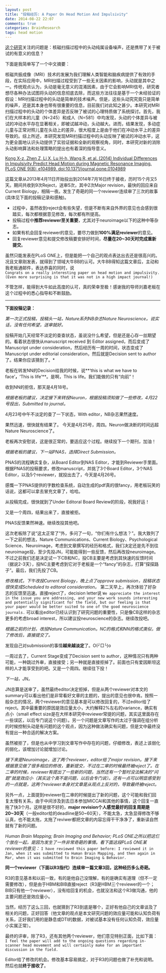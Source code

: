 ```yaml
---
layout: post
title: "投稿经历: A Paper On Head Motion And Impulsivity"
date: 2014-08-22 22:07
comments: true
categories: BrainResearch
tags: head motion
---
```

[这个研究](http://www.plosone.org/article/info%3Adoi%2F10.1371%2Fjournal.pone.0104989)关注的问题是：核磁扫描过程中的头动纯属设备噪声，还是携带了关于被试的有意义的信息？

下面是我简单写了一个中文摘要：

核磁共振成像（MRI）技术的发展为我们理解人类智能和脑疾病提供了有效的手段，在实际应用中，MRI扫描过程受到了一些无关因素的影响，头动就是其中之一。传统观点认为，头动是毫无意义的混淆因素，由于它会影响MRI信号，研究者想尽各种办法试图将头动的信息彻底去除，而这些方法往往是基于一个未经验证的假设：MRI扫描过程中的头动是简单的技术噪声。但是，这些头动究究竟只是简单的噪声，还是其本身也带有很重要的信息，目前我们对此知之甚少。本研究对MRI扫描过程中的头动的个体差异是否反映了被试的心理特质做了系统探讨。首先，我们在大样本的儿童（N=245）和成人（N=581）中均发现，头动的个体差异与被试的冲动水平存在显著相关，即被试越冲动，头动越大。进而，结果发现，多动症儿童与正常对照儿童在头动上的差异，很大程度上是由于他们在冲动水平上的差异导致的。综上所述，本研究发现MRI扫描过程中的头动反映了被试的冲动水平，这为更全面地认识头动提供了实验证据和全新的观察视角，同时，本研究对新的消除头动影响算法和处理策略的提出也有着深的指导意义。

[Kong X-z, Zhen Z, Li X, Lu H-h, Wang R, et al. (2014) Individual Differences in Impulsivity Predict Head Motion during Magnetic Resonance Imaging. PLoS ONE 9(8): e104989. doi:10.1371/journal.pone.0104989](http://www.plosone.org/article/info%3Adoi%2F10.1371%2Fjournal.pone.0104989)

这篇文章从2013年4月11日开始投出到2014年7月16日终于接收，历时15个月又5天。期间共收到9次Reject，送审5次，其中2次Major revision，最快的回应来自Current Biology，相隔一夜。发生了奇葩的同一个reviewer连续审了三次的故事(具体见下面的投稿记录和感触)。

- 过程中，虽然收到reject会有些失望，但是不断有来自外界的意见也会感到很踏实，每次都根据意见修改，每次都有所提高。
- 投稿过程中**推荐reviewer至关重要**，尤其对于neuroimage以下的这种中等杂志。
- 如果有机会回复reviewer的意见，要尽力做到**100%满足reviewer**的意见。
- 回复reviewer意见和提交修改稿要安排好时间，**尽量在20~30天时完成重新提交**。

虽然只能发表在PLoS ONE上，但是能把一个自己的观点表达出去还是很高兴的。况且文章刚发表，就得到了领域大牛BB的认可。大牛BB得知这篇文章后，主动和我老板通邮件，表达恭喜的同时，说	
`Congrats on a really interesting paper on head motion and impulsivity. (Even more surprising is that it was not in a high impact journal!)`

不管怎样，能得到大牛如此高度的认可，真的荣幸至极！感谢我的导师刘嘉老板在这个过程中的悉心指导和不断鼓励。

----------
**下面投稿记录：** <!--more-->

*第一次正式投稿，投稿头一站，Nature系列NB杂志Nature Neuroscience。说实话，没有任何希望，送审就好。*
 
投稿开始几天经常不淡定的查查状态，虽说没什么希望，但是还是心存一丝期望的。看着状态很快从manuscript received 到 Editor assigned，而后变成了Manuscript under consideration，然后经历有一周的时间，状态变成了Manuscript under editorial consideration，然后就是Decision sent to author了。结果你应该猜到了。*
 
老板在转发NN的Decision给我的时候，说**‘this is what we have to face’**，**‘This is life’**。是啊，This is life。我们能做的只有“向前”！

收到NN的拒信，那天是4月18号。

*根据老板的建议，决定接下来转投Neuron，根据投稿须知做了一些修改，4月22号投出，Submitted to journal。*
 
4月23号中午不淡定的查了一下状态，With editor，NB杂志果然速度。
 
果然迅速，很快就有结果了。 今天是4月25号，周四。Neuron做决断的时间远超Nature Neuroscience了。

老板再次安慰说，这是很正常的，要适应这个过程。继续投下一个期刊，加油！

*根据老板的建议，下一站PNAS，选择Direct Submission。*

PNAS的流程确实复杂，从Board Editor到NAS Editor，才能到Reviewer手里面。根据PNAS的投稿要求，修改manuscript，并挑了3个Board Editor，3个NAS Editor，以及5个reviewer，就投出去了，今天是4月26号。

感慨一下PNAS提供的字数检查系统，自动生成的pdf真的很fancy，用老板玩笑的话说，这都可以拿去冒充文章了，哈哈。
 
从投稿完成，很快就到了Under Editoral Board Review的阶段，祝我好运！

又是一个周四，结果出来了，直接被拒。
 
PNAS反馈果然神速。继续改投其他吧。

这次老板除了说“这太正常了”外，多问了一句，“你们有什么想法？”。我大致列了一下之前的想法，Nature Communications、Current Biology、Psychological Science、Neuroimage，考虑到文章撰写的经历和格式，我们决定还是先不到往neuroimage投，至少先投JN，可能能得到一些反馈，然后再改投neuroimage。不过之前我们还是决定试一下CB和NC，投CB主要是考虑到其快速的反馈时间（据说2-3天），投NC主要考虑到它对于老板是一个“fancy”的杂志，打算“探探路子”。最后，我们先投了CB。

*修改格式，下午改投Current Biology，晚上点了approve submission，投稿状态很快变成Scheduled to editoral consideration。*
第二天早上，再次体验了好杂志的反馈至迅速。直接reject了，decision letter说
`We appreciate the interest in the issue you are addressing, and your new work sounds interesting and potentially significant for the field, but our feeling is that your paper would be better suited to one of the good neuroscience journals.`
可以看出editor已经认识到了研究问题的重要性，只是像CB这样的杂志更多的考虑broad interest，所以建议投neuroscience的杂志。继续改投吧。

*根据之前的计划，改投Nature Communication。NC的格式和NN的格式类似，做了修改后，直接提交了。*

发现自己对submission的事情**越来越淡定**了。O(╯□╰)o

一周过去了，Current Stage变成了Decision sent to author，这种情况只有两种可能，一种跳过外审，直接接受；另一种就是直接拒掉了。前面也只有爱因斯坦这样的人才能享受到的吧。又是一个周四。继续往下投！
 
*下一站，JN。*

JN总算是送审了，虽然最终editor决定拒掉，但是从两个reviewer对本文的summary可以看出他们是非常看好文章的主题的，提出的意见也很中肯。按照一般杂志的情况，两个reviewer的意见基本是可以修改回复的，不过editor给了reject。其中最重要的原因是效应量太小，大约解释2%左右的variance，确实有点小（small effect size是在大样本研究中reviewer常提的问题，其实这里面存在一些误区，以后专门说这个问题）。另一个问题是文章写作的太过于强调在组分析的时候控制头动是有问题的这个观点，因为这种做法确实有问题，但是文中最终没有提出一种合适的解决方案。

虽然被拒了，但是也从中学习到文章写作中存在的问题，仔细修改，表述上该弱化的弱化，该增加讨论就增加讨论。

*接下来是Neuroimage，送了两个reviewer，editor给了major revision。接下来根据意见做了很多相应的修改，重新提交，不过在二审的时候最终被reject了。在二审的时候，reviewer有提出了一些新的问题，当然还有一个暂时没法解决的“问题”就是效应小（其实这个真不是问题，以后会专门说）。还有一点可以明显感受到的一点就是，这两个reviewer本身对文章是从观点上反对的，导致最终被reject。*

另外一点，上面提到reviewer在二审的时候提出了新的问题，这个可能和我们回复太慢有关系，由于中间涉及到去日本参加MICCAI和其他的事情，这个回复一直拖了快3个月。这样是很不好的，**major revision个人感觉最好的回复周期是20~30天**（一般editor给的deadline是50~60天），不能太急，太急显得修改不够认真，也不能太拖，太拖了reviwer都把文章的内容忘得干干净净了，重新读自然就有了新的问题。

*Human Brain Mapping; Brain Imaging and Behavior; PLoS ONE之所以把这仨个放在一起，是因为发生了一件非常奇葩的事情。看下面这段PLoS ONE某reviewer的意见：*
`I have reviewed this paper before: I reviewed it in Jan, when it was submitted to Human Brain Mapping, and then again in Mar, when it was submitted to Brain Imaging & Behavior.`

**同一个reviewer（下面以R3指代）连续审一篇文章3回，这种经历多么奇葩。**

R3的意见基本和以前一致，有的是他自己没理解，有的是确实有道理（但不一定需要修改），但是由于HBM和BIB直接reject（R3是HBM三个reviewer的一个；BIB只有他一个reviewer），没有给回复的机会，也就没法和这个R3做沟通，他的主要问题还是效应量小。

当然，经历了这么三回，也就猜到了R3到底是哪个，正好有他自己的文章谈及了相关的问题，正好回答（他文章的观点是本文研究问题的效应量可能和认知负荷有关系，正好我们用的是静息或DTI的数据，对被试基本没有任何认知负荷，效应量小实属正常）。

最终的评审，除了R3，还有其他两个reviewer，他们意见特别正面，比如下面：
`I feel the paper will add to the ongoing questions regarding in-scanner head movement and will certainly make for an important discussion in the field.`

Editor给了修改的机会。修改基本容易搞定，对于R3的问题也做了补充和说明。然后也就**终于接收了**。
